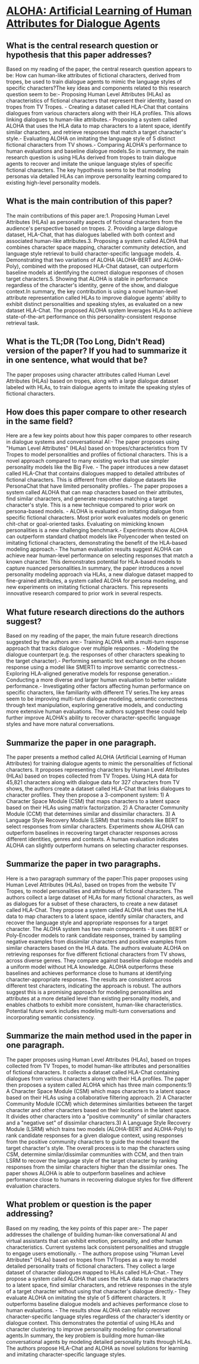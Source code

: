 # [ALOHA: Artificial Learning of Human Attributes for Dialogue Agents](https://arxiv.org/abs/1910.08293)

## What is the central research question or hypothesis that this paper addresses?

 Based on my reading of the paper, the central research question appears to be: How can human-like attributes of fictional characters, derived from tropes, be used to train dialogue agents to mimic the language styles of specific characters?The key ideas and components related to this research question seem to be:- Proposing Human Level Attributes (HLAs) as characteristics of fictional characters that represent their identity, based on tropes from TV Tropes. - Creating a dataset called HLA-Chat that contains dialogues from various characters along with their HLA profiles. This allows linking dialogues to human-like attributes.- Proposing a system called ALOHA that uses the HLA data to map characters to a latent space, identify similar characters, and retrieve responses that match a target character's style.- Evaluating ALOHA on imitating the language style of 5 distinct fictional characters from TV shows.- Comparing ALOHA's performance to human evaluations and baseline dialogue models.So in summary, the main research question is using HLAs derived from tropes to train dialogue agents to recover and imitate the unique language styles of specific fictional characters. The key hypothesis seems to be that modeling personas via detailed HLAs can improve personality learning compared to existing high-level personality models.


## What is the main contribution of this paper?

 The main contributions of this paper are:1. Proposing Human Level Attributes (HLAs) as personality aspects of fictional characters from the audience's perspective based on tropes. 2. Providing a large dialogue dataset, HLA-Chat, that has dialogues labelled with both context and associated human-like attributes.3. Proposing a system called ALOHA that combines character space mapping, character community detection, and language style retrieval to build character-specific language models. 4. Demonstrating that two variations of ALOHA (ALOHA-BERT and ALOHA-Poly), combined with the proposed HLA-Chat dataset, can outperform baseline models at identifying the correct dialogue responses of chosen target characters.5. Showing that ALOHA is stable in performance regardless of the character's identity, genre of the show, and dialogue context.In summary, the key contribution is using a novel human-level attribute representation called HLAs to improve dialogue agents' ability to exhibit distinct personalities and speaking styles, as evaluated on a new dataset HLA-Chat. The proposed ALOHA system leverages HLAs to achieve state-of-the-art performance on this personality-consistent response retrieval task.


## What is the TL;DR (Too Long, Didn't Read) version of the paper? If you had to summarize it in one sentence, what would that be?

 The paper proposes using character attributes called Human Level Attributes (HLAs) based on tropes, along with a large dialogue dataset labeled with HLAs, to train dialogue agents to imitate the speaking styles of fictional characters.


## How does this paper compare to other research in the same field?

 Here are a few key points about how this paper compares to other research in dialogue systems and conversational AI:- The paper proposes using "Human Level Attributes" (HLAs) based on tropes/characteristics from TV Tropes to model personalities and profiles of fictional characters. This is a novel approach compared to many existing works that use simpler personality models like the Big Five. - The paper introduces a new dataset called HLA-Chat that contains dialogues mapped to detailed attributes of fictional characters. This is different from other dialogue datasets like PersonaChat that have limited personality profiles.- The paper proposes a system called ALOHA that can map characters based on their attributes, find similar characters, and generate responses matching a target character's style. This is a new technique compared to prior work on persona-based models. - ALOHA is evaluated on imitating dialogue from specific fictional characters. Most prior work evaluates models on generic chit-chat or goal-oriented tasks. Evaluating on mimicking known personalities is a new challenging benchmark.- Experiments show ALOHA can outperform standard chatbot models like Polyencoder when tested on imitating fictional characters, demonstrating the benefit of the HLA-based modeling approach.- The human evaluation results suggest ALOHA can achieve near human-level performance on selecting responses that match a known character. This demonstrates potential for HLA-based models to capture nuanced personalities.In summary, the paper introduces a novel personality modeling approach via HLAs, a new dialogue dataset mapped to fine-grained attributes, a system called ALOHA for persona modeling, and new experiments on imitating fictional characters. This represents innovative research compared to prior work in several respects.


## What future research directions do the authors suggest?

 Based on my reading of the paper, the main future research directions suggested by the authors are:- Training ALOHA with a multi-turn response approach that tracks dialogue over multiple responses. - Modeling the dialogue counterpart (e.g. the responses of other characters speaking to the target character).- Performing semantic text exchange on the chosen response using a model like SMERTI to improve semantic correctness.- Exploring HLA-aligned generative models for response generation.- Conducting a more diverse and larger human evaluation to better validate performance.- Investigating other factors affecting human performance on specific characters, like familiarity with different TV series.The key areas seem to be improving multi-turn dialogue modeling, semantic correctness through text manipulation, exploring generative models, and conducting more extensive human evaluations. The authors suggest these could help further improve ALOHA's ability to recover character-specific language styles and have more natural conversations.


## Summarize the paper in one paragraph.

 The paper presents a method called ALOHA (Artificial Learning of Human Attributes) for training dialogue agents to mimic the personalities of fictional characters. It proposes representing characters by Human Level Attributes (HLAs) based on tropes collected from TV Tropes. Using HLA data for 45,821 characters along with dialogue data for 327 characters from TV shows, the authors create a dataset called HLA-Chat that links dialogues to character profiles. They then propose a 3-component system: 1) A Character Space Module (CSM) that maps characters to a latent space based on their HLAs using matrix factorization. 2) A Character Community Module (CCM) that determines similar and dissimilar characters. 3) A Language Style Recovery Module (LSRM) that trains models like BERT to select responses from similar characters. Experiments show ALOHA can outperform baselines in recovering target character responses across different identities, genres and contexts. A human evaluation indicates ALOHA can slightly outperform humans on selecting character responses.


## Summarize the paper in two paragraphs.

 Here is a two paragraph summary of the paper:This paper proposes using Human Level Attributes (HLAs), based on tropes from the website TV Tropes, to model personalities and attributes of fictional characters. The authors collect a large dataset of HLAs for many fictional characters, as well as dialogues for a subset of these characters, to create a new dataset called HLA-Chat. They propose a system called ALOHA that uses the HLA data to map characters to a latent space, identify similar characters, and recover the language style and appropriate responses for a target character. The ALOHA system has two main components - it uses BERT or Poly-Encoder models to rank candidate responses, trained by sampling negative examples from dissimilar characters and positive examples from similar characters based on the HLA data. The authors evaluate ALOHA on retrieving responses for five different fictional characters from TV shows, across diverse genres. They compare against baseline dialogue models and a uniform model without HLA knowledge. ALOHA outperforms these baselines and achieves performance close to humans at identifying character-appropriate responses. The results are consistent across different test characters, indicating the approach is robust. The authors suggest this is a promising approach for modeling personalities and attributes at a more detailed level than existing personality models, and enables chatbots to exhibit more consistent, human-like characteristics. Potential future work includes modeling multi-turn conversations and incorporating semantic consistency.


## Summarize the main method used in the paper in one paragraph.

 The paper proposes using Human Level Attributes (HLAs), based on tropes collected from TV Tropes, to model human-like attributes and personalities of fictional characters. It collects a dataset called HLA-Chat containing dialogues from various characters along with their HLA profiles. The paper then proposes a system called ALOHA which has three main components:1) A Character Space Module (CSM) which maps characters to a latent space based on their HLAs using a collaborative filtering approach. 2) A Character Community Module (CCM) which determines similarities between the target character and other characters based on their locations in the latent space. It divides other characters into a "positive community" of similar characters and a "negative set" of dissimilar characters.3) A Language Style Recovery Module (LSRM) which trains two models (ALOHA-BERT and ALOHA-Poly) to rank candidate responses for a given dialogue context, using responses from the positive community characters to guide the model toward the target character's style. The overall process is to map the characters using CSM, determine similar/dissimilar communities with CCM, and then train LSRM to recover the language style of the target character by ranking responses from the similar characters higher than the dissimilar ones. The paper shows ALOHA is able to outperform baselines and achieve performance close to humans in recovering dialogue styles for five different evaluation characters.


## What problem or question is the paper addressing?

 Based on my reading, the key points of this paper are:- The paper addresses the challenge of building human-like conversational AI and virtual assistants that can exhibit emotion, personality, and other human characteristics. Current systems lack consistent personalities and struggle to engage users emotionally. - The authors propose using "Human Level Attributes" (HLAs) based on tropes from TVTropes as a way to model detailed personality traits of fictional characters. They collect a large dataset of character dialogues mapped to HLAs called HLA-Chat.- They propose a system called ALOHA that uses the HLA data to map characters to a latent space, find similar characters, and retrieve responses in the style of a target character without using that character's dialogue directly.- They evaluate ALOHA on imitating the style of 5 different characters. It outperforms baseline dialogue models and achieves performance close to human evaluations. - The results show ALOHA can reliably recover character-specific language styles regardless of the character's identity or dialogue context. This demonstrates the potential of using HLAs and character clustering to improve personality modeling for conversational agents.In summary, the key problem is building more human-like conversational agents by modeling detailed personality traits through HLAs. The authors propose HLA-Chat and ALOHA as novel solutions for learning and imitating character-specific language styles.
